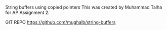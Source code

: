 String buffers using copied pointers
This was created by Muhammad Talha for AP Assignment 2.

GIT REPO
https://github.com/mughalb/string-buffers